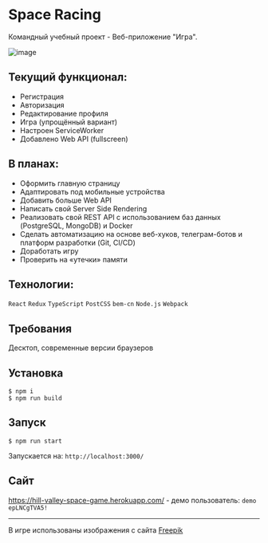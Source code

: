 # Space Racing

Командный учебный проект - Веб-приложение "Игра".

![image](https://user-images.githubusercontent.com/42203392/150950585-9c0831a0-f657-4eb3-ade2-c72e83ee4ea2.png)



## Текущий функционал: 
- Регистрация
- Авторизация
- Редактирование профиля
- Игра (упрощённый вариант)
- Настроен ServiceWorker
- Добавлено Web API (fullscreen)

## В планах:
 - Оформить главную страницу
 - Адаптировать под мобильные устройства
 - Добавить больше Web API
 - Написать свой Server Side Rendering
 - Реализовать свой REST API с использованием баз данных (PostgreSQL, MongoDB) и Docker
 - Сделать автоматизацию на основе веб-хуков, телеграм-ботов и платформ разработки (Git, CI/CD)
 - Доработать игру
 - Проверить на «утечки» памяти

## Технологии:
`React` `Redux` `TypeScript` `PostCSS` `bem-cn` `Node.js` `Webpack`

## Требования
Десктоп, современные версии браузеров

## Установка

```
$ npm i
$ npm run build
```


## Запуск

```
$ npm run start 
```
Запускается на: `http://localhost:3000/`


## Сайт
https://hill-valley-space-game.herokuapp.com/ - демо пользователь: `demo`  `epLNCgTVA5!`

<hr/>
В игре использованы изображения с сайта <a href="http://www.freepik.com">Freepik</a>
